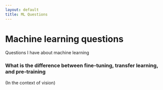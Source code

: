```yaml
---
layout: default
title: ML Questions
---
```


# Machine learning questions 

Questions I have about machine learning 

### What is the difference between fine-tuning, transfer learning, and pre-training 

(In the context of vision) 
